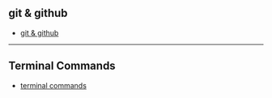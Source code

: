 
## git & github
- [git & github](https://www.youtube.com/watch?v=apGV9Kg7ics&list=PL9gnSGHSqcnoqBXdMwUTRod4Gi3eac2Ak&index=2)

---

## Terminal Commands
- [terminal commands](https://www.youtube.com/watch?v=iwolPf6kN-k&t=11s)
